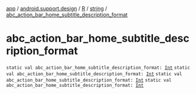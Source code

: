 [app](../../../index.md) / [android.support.design](../../index.md) / [R](../index.md) / [string](index.md) / [abc_action_bar_home_subtitle_description_format](.)

# abc_action_bar_home_subtitle_description_format

`static val abc_action_bar_home_subtitle_description_format: `[`Int`](https://kotlinlang.org/api/latest/jvm/stdlib/kotlin/-int/index.html)
`static val abc_action_bar_home_subtitle_description_format: `[`Int`](https://kotlinlang.org/api/latest/jvm/stdlib/kotlin/-int/index.html)
`static val abc_action_bar_home_subtitle_description_format: `[`Int`](https://kotlinlang.org/api/latest/jvm/stdlib/kotlin/-int/index.html)
`static val abc_action_bar_home_subtitle_description_format: `[`Int`](https://kotlinlang.org/api/latest/jvm/stdlib/kotlin/-int/index.html)
